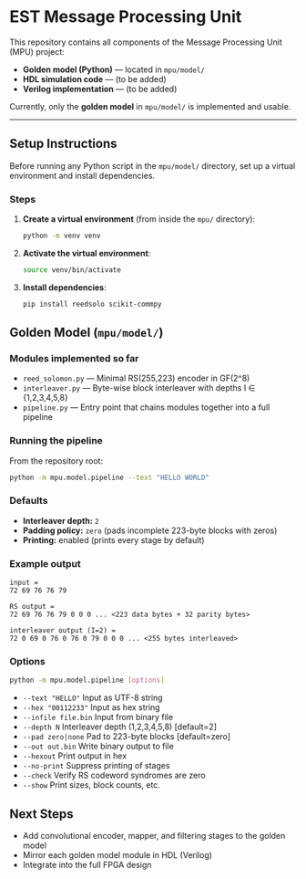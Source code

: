 # EST Message Processing Unit

This repository contains all components of the Message Processing Unit (MPU) project:
- **Golden model (Python)** — located in `mpu/model/`
- **HDL simulation code** — (to be added)
- **Verilog implementation** — (to be added)

Currently, only the **golden model** in `mpu/model/` is implemented and usable.

---

## Setup Instructions

Before running any Python script in the `mpu/model/` directory, set up a virtual environment and install dependencies.

### Steps

1. **Create a virtual environment** (from inside the `mpu/` directory):

   ```bash
   python -m venv venv
   ```


2. **Activate the virtual environment**:

   ```bash
   source venv/bin/activate
   ```

3. **Install dependencies**:

   ```bash
   pip install reedsolo scikit-commpy
   ```


## Golden Model (`mpu/model/`)

### Modules implemented so far

- `reed_solomon.py` — Minimal RS(255,223) encoder in GF(2^8)
- `interleaver.py` — Byte-wise block interleaver with depths I ∈ {1,2,3,4,5,8}
- `pipeline.py` — Entry point that chains modules together into a full pipeline

### Running the pipeline

From the repository root:

   ```bash
   python -m mpu.model.pipeline --text "HELLO WORLD"
   ```

### Defaults

- **Interleaver depth:** `2`  
- **Padding policy:** `zero` (pads incomplete 223-byte blocks with zeros)  
- **Printing:** enabled (prints every stage by default)  


### Example output
```
input =
72 69 76 76 79

RS output =
72 69 76 76 79 0 0 0 ... <223 data bytes + 32 parity bytes>

interleaver output (I=2) =
72 0 69 0 76 0 76 0 79 0 0 0 ... <255 bytes interleaved>
```

### Options

```bash
python -m mpu.model.pipeline [options]
```

- `--text "HELLO"` Input as UTF-8 string
- `--hex "00112233"` Input as hex string
- `--infile file.bin` Input from binary file
- `--depth N` Interleaver depth (1,2,3,4,5,8) [default=2]
- `--pad zero|none` Pad to 223-byte blocks [default=zero]
- `--out out.bin` Write binary output to file
- `--hexout` Print output in hex
- `--no-print` Suppress printing of stages
- `--check` Verify RS codeword syndromes are zero
- `--show` Print sizes, block counts, etc.

## Next Steps

- Add convolutional encoder, mapper, and filtering stages to the golden model  
- Mirror each golden model module in HDL (Verilog)  
- Integrate into the full FPGA design  
